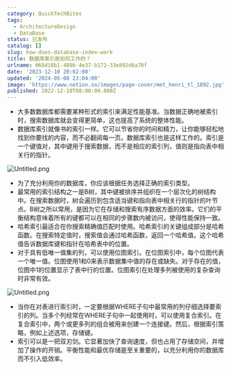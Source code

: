 ```yaml
---
category: QuickTechBites
tags:
  - ArchitectureDesign
  - DataBase
status: 已发布
catalog: []
slug: how-does-database-index-work
title: 数据库索引是如何工作的？
urlname: 068d18b1-489b-4e37-b172-33e892d6a70f
date: '2023-12-10 20:02:00'
updated: '2024-05-08 23:04:00'
image: 'https://www.notion.so/images/page-cover/met_henri_tl_1892.jpg'
published: 2022-12-10T08:00:00.000Z
---
```

- 大多数数据库都需要某种形式的索引来满足性能基准。当数据正确地被索引时，搜索数据库就会变得更简单，这也提高了系统的整体性能。
- 数据库索引就像书的索引一样。它可以节省你的时间和精力，让你能够轻松地找到你要找的内容，而不必翻阅每一页。数据库索引也是这样工作的。索引是一个键值对，其中键用于搜索数据，而不是相应的索引列，值则是指向表中相关行的指针。

![Untitled.png](https://prod-files-secure.s3.us-west-2.amazonaws.com/5d24fe63-e567-4804-86f9-9fdc62e13082/3e87f042-644d-48ab-9a58-227f3d930d71/Untitled.png?X-Amz-Algorithm=AWS4-HMAC-SHA256&X-Amz-Content-Sha256=UNSIGNED-PAYLOAD&X-Amz-Credential=ASIAZI2LB4665M6AWYEY%2F20250304%2Fus-west-2%2Fs3%2Faws4_request&X-Amz-Date=20250304T053901Z&X-Amz-Expires=3600&X-Amz-Security-Token=IQoJb3JpZ2luX2VjEK7%2F%2F%2F%2F%2F%2F%2F%2F%2F%2FwEaCXVzLXdlc3QtMiJGMEQCIDjkfPeEFqjD78w6bGKVq1Q3ecrqwHZpKgpJL6CLdJvPAiAZTZsZ7bkT0lPXYa82foki6rW%2B1IzNGP0rdTkJvlkJFyqIBAjn%2F%2F%2F%2F%2F%2F%2F%2F%2F%2F8BEAAaDDYzNzQyMzE4MzgwNSIMRW4xomssSMNPIVhEKtwD3UZ4Y6gxJ9SSeAIvVTXVszefoTvZ%2B7G4Ex7vooBpEhRcR81HMbQ7j0TbOzE1xiQelkGsyy8HHG6QnR1EcVX3%2Frmo0xAgErcqisg7Mie3i%2FQqJPosm0SSbdZjkqks425HcZ5KSPtmxPfzZiqdu11wVQOShuhWeZMkcQSMAB1igQhrl3fH1Snl5mYscJz5fL5ZpF9%2BzGZSyr8HtU81jyR83%2FakofHoxC5ciuFkweXw4T%2Bu2%2FMl%2FpA%2Bq6zuNV3VdE42yjtQ7mFEi0QebbgOPUG4NzR%2BBF6%2FX023%2FViThBQoYPrhHxki0VI%2B8vi1GHx1IHpQGBjOOzHOFW1kcCxPMe11jAohqn6xNT14CD5bWqPYpyAU2tI9qSyqQB3JauNu6F0KzkAdrIz5G7aa%2FxJPFuYHGFteL1rFs19w%2BZmASvrDQOSGMQWvWosv6AH9bPK66Ehq7RtpO4hrttkq43OylzYQZ8rQS6F5FLiJrZK6%2BKG2wci5k3q0W9AkQFV0RhwHUiL%2F5qDOyOj7J0%2Bux%2FICQ257MhOqv5N30RA9HF34sSBOIynoJ1FYLVitMFCXfH4mx9LvJMzxmfnc4kfklB6ZWykWmItAo6FSvR7Gqo0bXpzX9iYJbNP9htRGYXG2cP0wrJyavgY6pgGa2tKaTAPp6bz%2BSrH1Mlgl%2Bjb6Wekp17pZbksey0VgDSuDEx0A0mrYClZ52MMH5jX6w1%2BjQjEYEfqNiZUaqIQ7zPTGdX8pTMK%2Fwjqe4eDBa5y1HVkClGD0ViZGz2vNaU%2BEHYhAvv3lkUE6R3lFkzVZFm4G866LKgEF8FHM1NOBgbsoBaHS%2FFZslL92wx5xyeiONpdtgIDFKcMByJdNmzVRUcZH8Xa8&X-Amz-Signature=bccd7229bb48f11e3296b1ce33a28422d343bc053951b0bf96d049441c8c5d0b&X-Amz-SignedHeaders=host&x-id=GetObject)

- 为了充分利用你的数据库，你应该根据任务选择正确的索引类型。
- 最常用的索引结构之一是B树，其中键被排序并组织在一个层次化的树结构中。在搜索数据时，树会遍历到包含适当键和指向表中相关行的指针的叶节点。B树之所以常用，是因为它在存储和搜索有序数据方面的效率。它们的平衡结构意味着所有的键都可以在相同的步骤数内被访问，使得性能保持一致。
- 哈希索引最适合在你搜索精确值匹配时使用。哈希索引的关键组成部分是哈希函数。在搜索特定值时，搜索值会通过哈希函数，返回一个哈希值。这个哈希值告诉数据库键和指针在哈希表中的位置。
- 对于具有低唯一值集的列，可以使用位图索引。在位图索引中，每个位图代表一个唯一值。位图使用1和0来表示数据集中值的存在或缺失。对于存在的值，位图中1的位置显示了表中行的位置。位图索引在处理多列被使用的复杂查询时非常有效。

![Untitled.png](https://prod-files-secure.s3.us-west-2.amazonaws.com/5d24fe63-e567-4804-86f9-9fdc62e13082/25e88b4a-737d-484e-85cc-b7fe2444aa3c/Untitled.png?X-Amz-Algorithm=AWS4-HMAC-SHA256&X-Amz-Content-Sha256=UNSIGNED-PAYLOAD&X-Amz-Credential=ASIAZI2LB4665M6AWYEY%2F20250304%2Fus-west-2%2Fs3%2Faws4_request&X-Amz-Date=20250304T053901Z&X-Amz-Expires=3600&X-Amz-Security-Token=IQoJb3JpZ2luX2VjEK7%2F%2F%2F%2F%2F%2F%2F%2F%2F%2FwEaCXVzLXdlc3QtMiJGMEQCIDjkfPeEFqjD78w6bGKVq1Q3ecrqwHZpKgpJL6CLdJvPAiAZTZsZ7bkT0lPXYa82foki6rW%2B1IzNGP0rdTkJvlkJFyqIBAjn%2F%2F%2F%2F%2F%2F%2F%2F%2F%2F8BEAAaDDYzNzQyMzE4MzgwNSIMRW4xomssSMNPIVhEKtwD3UZ4Y6gxJ9SSeAIvVTXVszefoTvZ%2B7G4Ex7vooBpEhRcR81HMbQ7j0TbOzE1xiQelkGsyy8HHG6QnR1EcVX3%2Frmo0xAgErcqisg7Mie3i%2FQqJPosm0SSbdZjkqks425HcZ5KSPtmxPfzZiqdu11wVQOShuhWeZMkcQSMAB1igQhrl3fH1Snl5mYscJz5fL5ZpF9%2BzGZSyr8HtU81jyR83%2FakofHoxC5ciuFkweXw4T%2Bu2%2FMl%2FpA%2Bq6zuNV3VdE42yjtQ7mFEi0QebbgOPUG4NzR%2BBF6%2FX023%2FViThBQoYPrhHxki0VI%2B8vi1GHx1IHpQGBjOOzHOFW1kcCxPMe11jAohqn6xNT14CD5bWqPYpyAU2tI9qSyqQB3JauNu6F0KzkAdrIz5G7aa%2FxJPFuYHGFteL1rFs19w%2BZmASvrDQOSGMQWvWosv6AH9bPK66Ehq7RtpO4hrttkq43OylzYQZ8rQS6F5FLiJrZK6%2BKG2wci5k3q0W9AkQFV0RhwHUiL%2F5qDOyOj7J0%2Bux%2FICQ257MhOqv5N30RA9HF34sSBOIynoJ1FYLVitMFCXfH4mx9LvJMzxmfnc4kfklB6ZWykWmItAo6FSvR7Gqo0bXpzX9iYJbNP9htRGYXG2cP0wrJyavgY6pgGa2tKaTAPp6bz%2BSrH1Mlgl%2Bjb6Wekp17pZbksey0VgDSuDEx0A0mrYClZ52MMH5jX6w1%2BjQjEYEfqNiZUaqIQ7zPTGdX8pTMK%2Fwjqe4eDBa5y1HVkClGD0ViZGz2vNaU%2BEHYhAvv3lkUE6R3lFkzVZFm4G866LKgEF8FHM1NOBgbsoBaHS%2FFZslL92wx5xyeiONpdtgIDFKcMByJdNmzVRUcZH8Xa8&X-Amz-Signature=f2a62bb6788330520d283db616fc1b768766c286b77b1e5e852000626f1e21c5&X-Amz-SignedHeaders=host&x-id=GetObject)

- 当你在对表进行索引时，一定要根据WHERE子句中最常用的列仔细选择要索引的列。当多个列经常在WHERE子句中一起使用时，可以使用复合索引。在复合索引中，两个或更多列的组合被用来创建一个连接键。然后，根据索引策略，例如上述选项，存储键。
- 索引可以是一把双刃剑。它显著加快了查询速度，但也占用了存储空间，并增加了操作的开销。平衡性能和最优存储是至关重要的，以充分利用你的数据库而不引入低效率。
